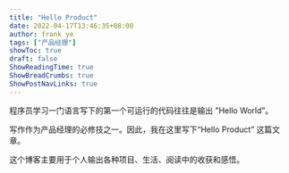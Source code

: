 ```yaml
---
title: "Hello Product"
date: 2022-04-17T13:46:35+08:00
author: frank ye
tags: ["产品经理"]
showToc: true
draft: false
ShowReadingTime: true
ShowBreadCrumbs: true
ShowPostNavLinks: true
---
```


程序员学习一门语言写下的第一个可运行的代码往往是输出 "Hello World”。  

写作作为产品经理的必修技之一。因此，我在这里写下“Hello Product” 这篇文章。  

这个博客主要用于个人输出各种项目、生活、阅读中的收获和感悟。  
